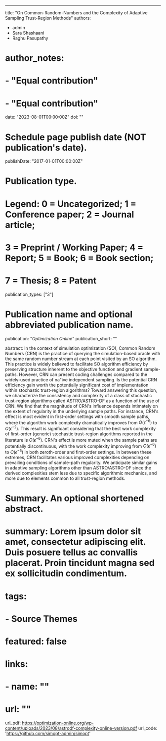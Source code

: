 ---
title: "On Common-Random-Numbers and the Complexity of Adaptive Sampling Trust-Region Methods"
authors:
- admin
- Sara Shashaani
- Raghu Pasupathy
# author_notes:
# - "Equal contribution"
# - "Equal contribution"
date: "2023-08-01T00:00:00Z"
doi: ""

# Schedule page publish date (NOT publication's date).
publishDate: "2017-01-01T00:00:00Z"

# Publication type.
# Legend: 0 = Uncategorized; 1 = Conference paper; 2 = Journal article;
# 3 = Preprint / Working Paper; 4 = Report; 5 = Book; 6 = Book section;
# 7 = Thesis; 8 = Patent
publication_types: ["3"]

# Publication name and optional abbreviated publication name.
publication: "*Optimization Online*"
publication_short: ""

abstract: In the context of simulation optimization (SO), Common Random Numbers (CRN) is the practice of querying the simulation-based oracle with the same random number stream at each point visited by an SO algorithm. This practice is widely believed to facilitate SO algorithm efficiency by preserving structure inherent to  the objective function and gradient sample-paths. However, CRN can present coding challenges compared to the widely-used practice of na\"ive independent sampling. Is the potential  CRN efficiency gain worth the potentially significant cost of implementation within stochastic trust-region algorithms? Toward answering this question, we characterize the consistency and complexity of a class of stochastic trust-region algorithms called ASTRO/ASTRO-DF as a function of the use of CRN. We find that the magnitude of CRN's influence depends intimately on the extent of regularity in the underlying sample paths. For instance, CRN's effect is most evident in first-order settings with smooth sample paths, where the algorithm work complexity dramatically improves from $O(\epsilon^{-6})$ to $O(\epsilon^{-2})$. This result is significant considering that the best work complexity of first-order (generic) stochastic trust-region algorithms reported in the literature is $O(\epsilon^{-6})$. CRN's effect is more muted when the sample paths are potentially discontinuous, with the work complexity improving from $O(\epsilon^{-6})$ to $O(\epsilon^{-5})$ in both zeroth-order and first-order settings. In between these extremes, CRN facilitates various improved complexities depending on prevailing conditions of sample-path regularity. We anticipate similar gains in adaptive sampling algorithms other than ASTRO/ASTRO-DF since the derived complexities stem less due to specific algorithmic mechanics, and more due to elements common to all trust-region methods. 

# Summary. An optional shortened abstract.
# summary: Lorem ipsum dolor sit amet, consectetur adipiscing elit. Duis posuere tellus ac convallis placerat. Proin tincidunt magna sed ex sollicitudin condimentum.

# tags:
# - Source Themes
# featured: false

# links:
# - name: ""
#   url: ""
url_pdf: https://optimization-online.org/wp-content/uploads/2023/08/astrodf-complexity-online-version.pdf
url_code: 'https://github.com/simopt-admin/simopt'
